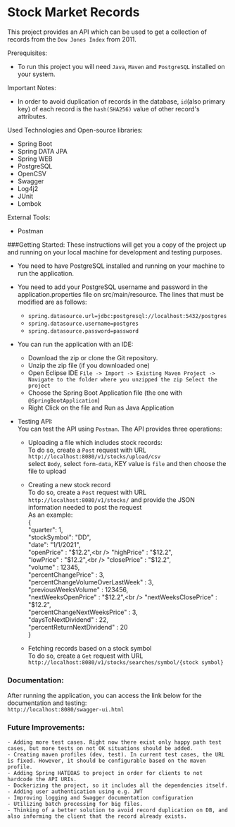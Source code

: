 # Stock Market Records
This project provides an API which can be used to get a collection of records from the `Dow Jones Index` from 2011.

Prerequisites:
- To run this project you will need `Java`, `Maven` and `PostgreSQL` installed on your system.

Important Notes:
- In order to avoid duplication of records in the database, `id`(also primary key) of each record is the `hash(SHA256)` value of other record's attributes.

Used Technologies and Open-source libraries:
 - Spring Boot
 - Spring DATA JPA
 - Spring WEB
 - PostgreSQL
 - OpenCSV
 - Swagger
 - Log4j2
 - JUnit
 - Lombok

External Tools:
- Postman

###Getting Started:
These instructions will get you a copy of the project up and running on your local machine for development and testing purposes.
- You need to have PostgreSQL installed and running on your machine to run the application.
- You need to add your PostgreSQL username and password in the application.properties file on src/main/resource. 
The lines that must be modified are as follows:
    - `spring.datasource.url=jdbc:postgresql://localhost:5432/postgres`
    - `spring.datasource.username=postgres`
    - `spring.datasource.password=password`
- You can run the application with an IDE:
    - Download the zip or clone the Git repository.
    - Unzip the zip file (if you downloaded one)
    - Open Eclipse IDE
        `File -> Import -> Existing Maven Project -> Navigate to the folder where you unzipped the zip
        Select the project`
    - Choose the Spring Boot Application file (the one with `@SpringBootApplication`)
    - Right Click on the file and Run as Java Application
    
- Testing API:<br />
You can test the API using `Postman`. The API provides three operations:
    
    - Uploading a file which includes stock records:<br />
    To do so, create a `Post` request with URL `http://localhost:8080/v1/stocks/upload/csv` <br />
    select `Body`, select `form-data`, KEY value is `file` and then choose the file to upload
    
    - Creating a new stock record <br />
    To do so, create a `Post` request with URL `http://localhost:8080/v1/stocks/` and provide the JSON information needed to post the request <br />
    As an example:<br />
    {<br />
        "quarter": 1,<br />
        "stockSymbol": "DD",<br />
        "date": "1/1/2021",<br />
        "openPrice" : "$12.2",<br />
        "highPrice" : "$12.2",<br />
        "lowPrice" : "$12.2",<br />
        "closePrice" : "$12.2",<br />
        "volume" : 12345,<br />
        "percentChangePrice" : 3,<br />
        "percentChangeVolumeOverLastWeek" : 3,<br />
        "previousWeeksVolume" : 123456,<br />
        "nextWeeksOpenPrice" : "$12.2",<br />
        "nextWeeksClosePrice" : "$12.2",<br />
        "percentChangeNextWeeksPrice" : 3,<br />
        "daysToNextDividend" : 22,<br />
        "percentReturnNextDividend" : 20<br />
    }
    
    - Fetching records based on a stock symbol<br />
    To do so, create a `Get` request with URL `http://localhost:8080/v1/stocks/searches/symbol/{stock symbol}`
    
### Documentation:
After running the application, you can access the link below for the documentation and testing:<br />
     `http://localhost:8080/swagger-ui.html`

### Future Improvements:
    - Adding more test cases. Right now there exist only happy path test cases, but more tests on not OK situations should be added.
    - Creating maven profiles (dev, test). In current test cases, the URL is fixed. However, it should be configurable based on the maven profile.
    - Adding Spring HATEOAS to project in order for clients to not hardcode the API URIs.
    - Dockerizing the project, so it includes all the dependencies itself.
    - Adding user authentication using e.g. JWT
    - Improving logging and Swagger documentation configuration
    - Utilizing batch processing for big files.
    - Thinking of a better solution to avoid record duplication on DB, and also informing the client that the record already exists.
    